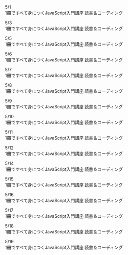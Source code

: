 
5/1<br>
1冊ですべて身につくJavaScript入門講座 読書＆コーディング<br>

5/3<br>
1冊ですべて身につくJavaScript入門講座 読書＆コーディング<br>

5/5<br>
1冊ですべて身につくJavaScript入門講座 読書＆コーディング<br>

5/6<br>
1冊ですべて身につくJavaScript入門講座 読書＆コーディング<br>

5/7<br>
1冊ですべて身につくJavaScript入門講座 読書＆コーディング<br>

5/8<br>
1冊ですべて身につくJavaScript入門講座 読書＆コーディング<br>

5/9<br>
1冊ですべて身につくJavaScript入門講座 読書＆コーディング<br>

5/10<br>
1冊ですべて身につくJavaScript入門講座 読書＆コーディング<br>

5/11<br>
1冊ですべて身につくJavaScript入門講座 読書＆コーディング<br>

5/12<br>
1冊ですべて身につくJavaScript入門講座 読書＆コーディング<br>

5/14<br>
1冊ですべて身につくJavaScript入門講座 読書＆コーディング<br>

5/15<br>
1冊ですべて身につくJavaScript入門講座 読書＆コーディング<br>

5/16<br>
1冊ですべて身につくJavaScript入門講座 読書＆コーディング<br>

5/17<br>
1冊ですべて身につくJavaScript入門講座 読書＆コーディング<br>

5/18<br>
1冊ですべて身につくJavaScript入門講座 読書＆コーディング<br>

5/19<br>
1冊ですべて身につくJavaScript入門講座 読書＆コーディング<br>
